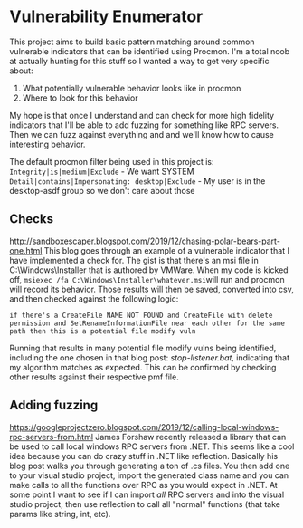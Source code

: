 ﻿# Vulnerability Enumerator
This project aims to build basic pattern matching around common vulnerable indicators that can be identified using Procmon. I'm a total noob at actually hunting for this stuff so I wanted a way to get very specific about:
1) What potentially vulnerable behavior looks like in procmon
2) Where to look for this behavior

My hope is that once I understand and can check for more high fidelity indicators that I'll be able to add fuzzing for something like RPC servers. Then we can fuzz against everything and and we'll know how to cause interesting behavior.

The default procmon filter being used in this project is:
`Integrity|is|medium|Exclude` - We want SYSTEM
`Detail|contains|Impersonating: desktop|Exclude` - My user is in the desktop-asdf group so we don't care about those

## Checks
http://sandboxescaper.blogspot.com/2019/12/chasing-polar-bears-part-one.html
This blog goes through an example of a vulnerable indicator that I have implemented a check for. The gist is that there's an msi file in C:\Windows\Installer that is authored by VMWare. 
When my code is kicked off, `msiexec /fa C:\Windows\Installer\whatever.msi`will run and procmon will record its behavior. Those results will then be saved, converted into csv, and then checked against the following logic:

`if there's a CreateFile NAME NOT FOUND and CreateFile with delete permission and SetRenameInformationFile near each other for the same path then this is a potential file modify vuln`

Running that results in many potential file modify vulns being identified, including the one chosen in that blog post: *stop-listener.bat,* indicating that my algorithm matches as expected. This can be confirmed by checking other results against their respective pmf file.

## Adding fuzzing
https://googleprojectzero.blogspot.com/2019/12/calling-local-windows-rpc-servers-from.html
James Forshaw recently released a library that can be used to call local windows RPC servers from .NET. This seems like a cool idea because you can do crazy stuff in .NET like reflection. Basically his blog post walks you through generating a ton of .cs files. You then add one to your visual studio project, import the generated class name and you can make calls to all the functions over RPC as you would expect in .NET. At some point I want to see if I can import _all_ RPC servers and  into the visual studio project, then use reflection to call all "normal" functions (that take params like string, int, etc).
